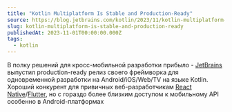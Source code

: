 ```yaml
---
title: "Kotlin Multiplatform Is Stable and Production-Ready"
source: https://blog.jetbrains.com/kotlin/2023/11/kotlin-multiplatform-stable/
slug: kotlin-multiplatform-is-stable-and-production-ready
publishedAt: 2023-11-01T00:00:00.000Z
tags:
  - kotlin
---
```


В полку решений для кросс-мобильной разработки прибыло -
[JetBrains](https://jetbrains.com/) выпустил production-ready релиз своего
фреймворка для одновременной разработки на Android/iOS/Web/TV на языке Kotlin.
Хороший конкурент для привичных веб-разработчикам
[React Native](https://reactnative.dev/)/[Flutter](https://flutter.dev/), но с
гораздо более близким доступом к мобильному API особенно в Android-платформах
